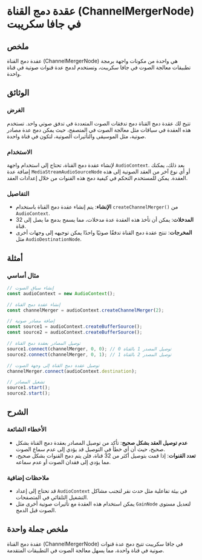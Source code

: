 <!--
Meta Description: # عقدة دمج القناة (ChannelMergerNode) في جافا سكريبت ## ملخص عقدة دمج القناة (ChannelMergerNode) هي واحدة من مكونات واجهة برمجة تطبيقات معالجة الصوت ف...
Meta Keywords: دمج, القناة, عقدة, الصوت, audiocontext
-->

# عقدة دمج القناة (ChannelMergerNode) في جافا سكريبت

## ملخص
عقدة دمج القناة (ChannelMergerNode) هي واحدة من مكونات واجهة برمجة تطبيقات معالجة الصوت في جافا سكريبت، وتستخدم لدمج عدة قنوات صوتية في قناة واحدة.

## الوثائق
### الغرض
تتيح لك عقدة دمج القناة دمج تدفقات الصوت المتعددة في تدفق صوتي واحد. تستخدم هذه العقدة في سياقات مثل معالجة الصوت في المتصفح، حيث يمكن دمج عدة مصادر صوتية، مثل الموسيقى والتأثيرات الصوتية، لتكون في قناة واحدة.

### الاستخدام
لإنشاء عقدة دمج القناة، تحتاج إلى استخدام واجهة `AudioContext`. بعد ذلك، يمكنك إضافة عدة `MediaStreamAudioSourceNode` أو أي نوع آخر من العقد الصوتية إلى هذه العقدة. يمكن للمستخدم التحكم في كيفية دمج هذه القنوات من خلال إعدادات العقد.

### التفاصيل
- **الإنشاء**: يتم إنشاء عقدة دمج القناة باستخدام `createChannelMerger()` من `AudioContext`.
- **المدخلات**: يمكن أن تأخذ هذه العقدة عدة مدخلات، مما يسمح بدمج ما يصل إلى 32 قناة.
- **المخرجات**: تنتج عقدة دمج القناة تدفقًا صوتيًا واحدًا يمكن توجيهه إلى وجهات أخرى مثل `AudioDestinationNode`.

## أمثلة
### مثال أساسي
```javascript
// إنشاء سياق الصوت
const audioContext = new AudioContext();

// إنشاء عقدة دمج القناة
const channelMerger = audioContext.createChannelMerger(2);

// إضافة مصادر صوتية
const source1 = audioContext.createBufferSource();
const source2 = audioContext.createBufferSource();

// توصيل المصادر بعقدة دمج القناة
source1.connect(channelMerger, 0, 0); // توصيل المصدر 1 بالقناة 0
source2.connect(channelMerger, 0, 1); // توصيل المصدر 2 بالقناة 1

// توصيل عقدة دمج القناة إلى وجهة الصوت
channelMerger.connect(audioContext.destination);

// تشغيل المصادر
source1.start();
source2.start();
```

## الشرح
### الأخطاء الشائعة
- **عدم توصيل العقد بشكل صحيح**: تأكد من توصيل المصادر بعقدة دمج القناة بشكل صحيح، حيث أن أي خطأ في التوصيل قد يؤدي إلى عدم سماع الصوت.
- **تعدد القنوات**: إذا قمت بتوصيل أكثر من 32 قناة، فلن يتم دمج القنوات بشكل صحيح، مما يؤدي إلى فقدان الصوت أو عدم سماعه.

### ملاحظات إضافية
- قد تحتاج إلى إعداد `AudioContext` في بيئة تفاعلية مثل حدث نقر لتجنب مشاكل التشغيل التلقائي في المتصفحات.
- يمكن استخدام هذه العقدة مع تأثيرات صوتية أخرى مثل `GainNode` لتعديل مستوى الصوت قبل الدمج.

## ملخص جملة واحدة
عقدة دمج القناة (ChannelMergerNode) في جافا سكريبت تتيح دمج عدة قنوات صوتية في قناة واحدة، مما يسهل معالجة الصوت في التطبيقات المتقدمة.